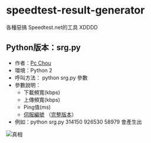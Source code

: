 speedtest-result-generator
===============

各種惡搞 Speedtest.net的工具 XDDDD

Python版本：srg.py
------------------

* 作者：[Pc Chou](http://about.me/pcchou)
* 環境：Python 2
* 呼叫方法： python srg.py 參數
* 參數說明：
  * 下載頻寬(kbps)
  * 上傳頻寬(kbps)
  * Ping值(ms)
  * [伺服編號](http://paste.ubuntu.com/8410453/) （[完整版本](http://www.speedtest.net/speedtest-servers-static.php)）
* 例如：python srg.py 314150 926530 58979 會產生出

![真相](http://www.speedtest.net/result/3781272742.png)

